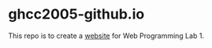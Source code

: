 # ghcc2005-github.io

This repo is to create a [website](https://ghcc2005.github.io/) for Web Programming Lab 1.

